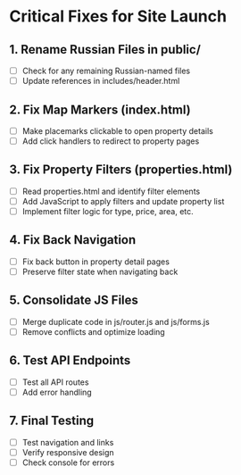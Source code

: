 # Critical Fixes for Site Launch

## 1. Rename Russian Files in public/
- [ ] Check for any remaining Russian-named files
- [ ] Update references in includes/header.html

## 2. Fix Map Markers (index.html)
- [ ] Make placemarks clickable to open property details
- [ ] Add click handlers to redirect to property pages

## 3. Fix Property Filters (properties.html)
- [ ] Read properties.html and identify filter elements
- [ ] Add JavaScript to apply filters and update property list
- [ ] Implement filter logic for type, price, area, etc.

## 4. Fix Back Navigation
- [ ] Fix back button in property detail pages
- [ ] Preserve filter state when navigating back

## 5. Consolidate JS Files
- [ ] Merge duplicate code in js/router.js and js/forms.js
- [ ] Remove conflicts and optimize loading

## 6. Test API Endpoints
- [ ] Test all API routes
- [ ] Add error handling

## 7. Final Testing
- [ ] Test navigation and links
- [ ] Verify responsive design
- [ ] Check console for errors
